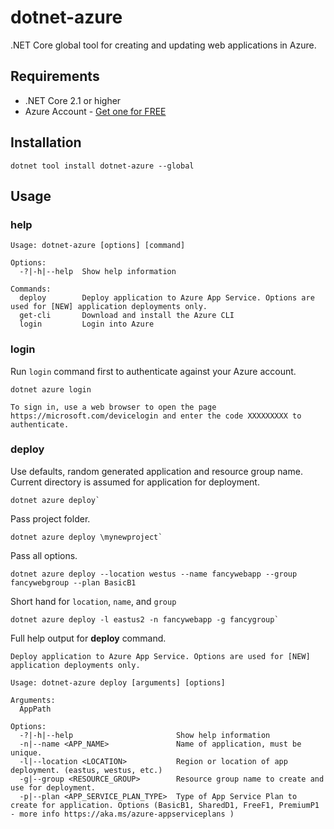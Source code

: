 # dotnet-azure

.NET Core global tool for creating and updating web applications in Azure.

## Requirements

* .NET Core 2.1 or higher
* Azure Account - [Get one for FREE](https://aka.ms/dotnet-azure)

## Installation

```console
dotnet tool install dotnet-azure --global
```

## Usage

### help

```console
Usage: dotnet-azure [options] [command]

Options:
  -?|-h|--help  Show help information

Commands:
  deploy        Deploy application to Azure App Service. Options are used for [NEW] application deployments only.
  get-cli       Download and install the Azure CLI
  login         Login into Azure
```

### login

Run `login` command first to authenticate against your Azure account.

`dotnet azure login`

```console
To sign in, use a web browser to open the page https://microsoft.com/devicelogin and enter the code XXXXXXXXX to authenticate.
```

### deploy

Use defaults, random generated application and resource group name. Current directory is assumed for application for deployment.

```console
dotnet azure deploy`
```

Pass project folder.

```console
dotnet azure deploy \mynewproject`
```

Pass all options.

```console
dotnet azure deploy --location westus --name fancywebapp --group fancywebgroup --plan BasicB1
```

Short hand for `location`, `name`, and `group`

```console
dotnet azure deploy -l eastus2 -n fancywebapp -g fancygroup`
```

Full help output for **deploy** command.

```console
Deploy application to Azure App Service. Options are used for [NEW] application deployments only.

Usage: dotnet-azure deploy [arguments] [options]

Arguments:
  AppPath

Options:
  -?|-h|--help                       Show help information
  -n|--name <APP_NAME>               Name of application, must be unique.
  -l|--location <LOCATION>           Region or location of app deployment. (eastus, westus, etc.)
  -g|--group <RESOURCE_GROUP>        Resource group name to create and use for deployment.
  -p|--plan <APP_SERVICE_PLAN_TYPE>  Type of App Service Plan to create for application. Options (BasicB1, SharedD1, FreeF1, PremiumP1 - more info https://aka.ms/azure-appserviceplans )
```